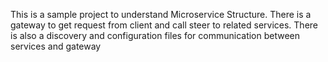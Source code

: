 
This is a sample project to understand Microservice Structure.
There is a gateway to get request from client and call steer to related services.
There is also a discovery and configuration files for communication between services and gateway
